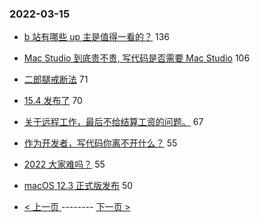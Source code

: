 ### 2022-03-15 
- [b 站有哪些 up 主是值得一看的？](https://www.v2ex.com/t/840328) 136
- [Mac Studio 到底贵不贵, 写代码是否需要 Mac Studio](https://www.v2ex.com/t/840350) 106
- [二郎腿戒断法](https://www.v2ex.com/t/840397) 71
- [15.4 发布了](https://www.v2ex.com/t/840360) 70
- [关于远程工作，最后不给结算工资的问题。](https://www.v2ex.com/t/840465) 67
- [作为开发者，写代码你离不开什么？](https://www.v2ex.com/t/840469) 55
- [2022 大家难吗？](https://www.v2ex.com/t/840501) 55
- [macOS 12.3 正式版发布](https://www.v2ex.com/t/840379) 50 

- [ < 上一页 ](https://github.com/able8/v2ex-hot-record/blob/master/2022-03-14.md) -------- [ 下一页 > ](https://github.com/able8/v2ex-hot-record/blob/master/2022-03-16.md)